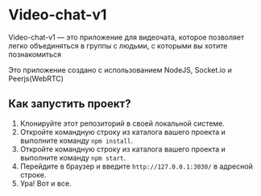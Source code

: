 # Video-chat-v1

Video-chat-v1 — это приложение для видеочата, которое позволяет легко объединяться в группы с людьми, с которыми вы хотите познакомиться


Это приложение создано с использованием NodeJS, Socket.io и Peerjs(WebRTC)

## Как запустить проект?

1. Клонируйте этот репозиторий в своей локальной системе.
2. Откройте командную строку из каталога вашего проекта и выполните команду `npm install`.
3. Откройте командную строку из каталога вашего проекта и выполните команду `npm start`.
4. Перейдите в браузер и введите `http://127.0.0.1:3030/` в адресной строке.
5. Ура! Вот и все.

